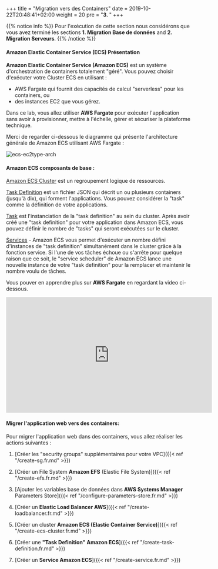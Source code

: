 +++
title = "Migration vers des Containers"
date = 2019-10-22T20:48:41+02:00
weight = 20
pre = "<b>3. </b>"
+++

{{% notice info %}}
Pour l'exécution de cette section nous considérons que vous avez terminé les sections **1. Migration Base de données** and **2. Migration Serveurs**.
{{% /notice %}}


#### Amazon Elastic Container Service (ECS) Présentation

**Amazon Elastic Container Service (Amazon ECS)** est un système d'orchestration de containers totalement "géré". Vous pouvez choisir d'exécuter votre Cluster ECS en utilisant :   
            
- AWS Fargate qui fournit des capacités de calcul "serverless" pour les containers, ou  
- des instances EC2 que vous gérez. 
  
Dans ce lab, vous allez utiliser **AWS Fargate** pour exécuter l'application sans avoir à provisionner, mettre à l'échelle, gérer et sécuriser la plateforme technique. 

Merci de regarder ci-dessous le diagramme qui présente l'architecture générale de Amazon ECS utilisant AWS Fargate :

![ecs-ec2type-arch](/ecs/overview-fargate.png)

#### Amazon ECS composants de base :

<a href="https://docs.aws.amazon.com/AmazonECS/latest/developerguide/clusters.html" target="_blank">Amazon ECS Cluster</a> est un regroupement logique de ressources. 

<a href="https://docs.aws.amazon.com/AmazonECS/latest/developerguide/task_definitions.html" target="_blank">Task Definition</a> est un fichier JSON qui décrit un ou plusieurs containers (jusqu'à dix), qui forment l'applications. Vous pouvez considérer la "task" comme la définition de votre applications.

<a href="https://docs.aws.amazon.com/AmazonECS/latest/developerguide/scheduling_tasks.html" target="_blank">Task</a> est l'instanciation de la "task definition" au sein du cluster. Après avoir créé une "task definition" pour votre application dans Amazon ECS, vous pouvez définir le nombre de "tasks" qui seront exécutées sur le cluster. 

<a href="https://docs.aws.amazon.com/AmazonECS/latest/developerguide/ecs_services.html" target="_blank">Services</a> - Amazon ECS vous permet d'exécuter un nombre défini d'instances de "task definition" simultanément dans le cluster grâce à la fonction service. Si l'une de vos tâches échoue ou s'arrête pour quelque raison que ce soit, le "service scheduler" de Amazon ECS lance une nouvelle instance de votre "task definition" pour la remplacer et maintenir le nombre voulu de tâches. 

Vous pouver en apprendre plus sur **AWS Fargate** en regardant la video ci-dessous.
<center>
<iframe width="560" height="315" src="https://www.youtube-nocookie.com/embed/IEvLkwdFgnU" frameborder="0" allow="accelerometer; autoplay; encrypted-media; gyroscope; picture-in-picture" allowfullscreen></iframe>
</center> 

#### Migrer l'application web vers des containers:


Pour migrer l'application web dans des containers, vous allez réaliser les actions suivantes :

1. [Créer les "security groups" supplémentaires pour votre VPC]({{< ref "/create-sg.fr.md" >}})

2. [Créer un File System **Amazon EFS** (Elastic File System)]({{< ref "/create-efs.fr.md" >}})

3. [Ajouter les variables base de données dans **AWS Systems Manager** Parameters Store]({{< ref "/configure-parameters-store.fr.md" >}})

4. [Créer un **Elastic Load Balancer AWS**]({{< ref "/create-loadbalancer.fr.md" >}})

5. [Créer un cluster **Amazon ECS (Elastic Container Service)**]({{< ref "/create-ecs-cluster.fr.md" >}})

6. [Créer une **"Task Definition" Amazon ECS**]({{< ref "/create-task-definition.fr.md" >}})

7. [Créer un **Service Amazon ECS**]({{< ref "/create-service.fr.md" >}})
